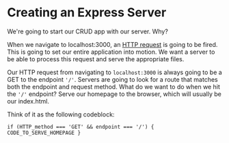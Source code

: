 # Creating an Express Server

We're going to start our CRUD app with our server. Why?

When we navigate to localhost:3000, an [HTTP request](https://www.codecademy.com/articles/http-requests) is going to be fired. This is going to set our entire application into motion. We want a server to be able to process this request and serve the appropriate files.

Our HTTP request from navigating to `localhost:3000` is always going to be a GET to the endpoint `'/'`. Servers are going to look for a route that matches both the endpoint and request method. What do we want to do when we hit the `'/'` endpoint? Serve our homepage to the browser, which will usually be our index.html.

Think of it as the following codeblock:

```
if (HTTP_method === 'GET' && endpoint === '/') { CODE_TO_SERVE_HOMEPAGE }
```